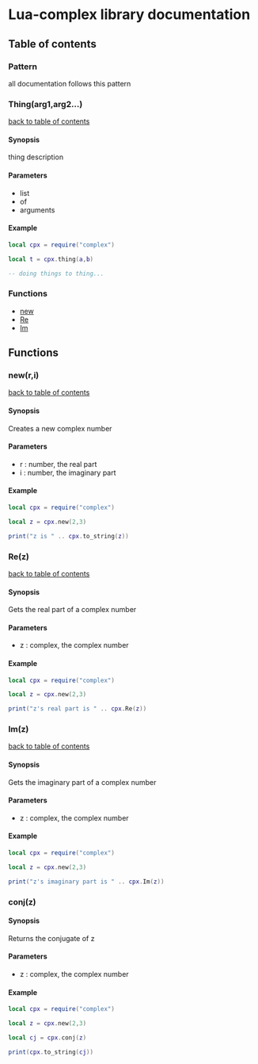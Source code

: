 # Lua-complex library documentation

## Table of contents

### Pattern

all documentation follows this pattern

### Thing(arg1,arg2...)

[back to table of contents](#table-of-contents)

#### Synopsis

thing description

#### Parameters

- list
- of
- arguments

#### Example

```lua
local cpx = require("complex")

local t = cpx.thing(a,b)

-- doing things to thing...

```

### Functions

- [new](#newri)
- [Re](#Rez)
- [Im](#Imz)

## Functions

### new(r,i)

[back to table of contents](#table-of-contents)

#### Synopsis

Creates a new complex number

#### Parameters

- r : number, the real part
- i : number, the imaginary part

#### Example

```lua
local cpx = require("complex")

local z = cpx.new(2,3)

print("z is " .. cpx.to_string(z))

```

### Re(z)

[back to table of contents](#table-of-contents)

#### Synopsis

Gets the real part of a complex number

#### Parameters

- z : complex, the complex number

#### Example

```lua
local cpx = require("complex")

local z = cpx.new(2,3)

print("z's real part is " .. cpx.Re(z))

```

### Im(z)

[back to table of contents](#table-of-contents)

#### Synopsis

Gets the imaginary part of a complex number

#### Parameters

- z : complex, the complex number

#### Example

```lua
local cpx = require("complex")

local z = cpx.new(2,3)

print("z's imaginary part is " .. cpx.Im(z))

```

### conj(z)

#### Synopsis

Returns the conjugate of z

#### Parameters

- z : complex, the complex number

#### Example

```lua
local cpx = require("complex")

local z = cpx.new(2,3)

local cj = cpx.conj(z)

print(cpx.to_string(cj))

```
